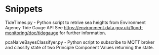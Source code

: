 # Snippets

TideTimes.py - Python script to retrive sea heights from Environment Agency Tide Gauge API 
See https://environment.data.gov.uk/flood-monitoring/doc/tidegauge for further information. 

pcaNaiveBayesClassifyer.py - Python script to subscribe to MQTT broker and classify state of two Principle Component Values returning the state. 
